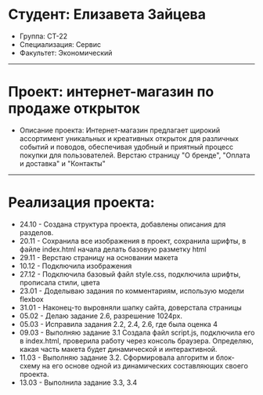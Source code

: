 # Студент: Елизавета Зайцева
- Группа: СТ-22
- Специализация: Сервис
- Факультет: Экономический
---
# Проект: интернет-магазин по продаже открыток
- Описание проекта: Интернет-магазин предлагает щирокий ассортимент уникальных и креативных открыток для различных событий и поводов, обеспечивая удобный и приятный процесс покупки для пользователей. Верстаю страницу "О бренде", "Оплата и доставка" и "Контакты"
---
# Реализация проекта:
- 24.10 - Создана структура проекта, добавлены описания для разделов.
- 20.11 - Сохранила все изображения в проект, сохранила шрифты, в файле index.html начала делать базовую разметку html
- 29.11 - Верстаю страницу на основании макета
- 10.12 - Подключила изображения
- 27.12 - Подключила базовый файл style.css, подключила шрифты, прописала стили, цвета
- 23.01 - Доделываю задания по комментариям, использую модели flexbox
- 31.01 - Наконец-то выровняли шапку сайта, доверстала страницы
- 05.02 - Делаю задание 2.6, разрешение 1024px.
- 05.03 - Исправила задания 2.2, 2.4, 2.6, где была оценка 4
- 09.03 - Выполняю задание 3.1 Создала файл script.js, подключила его в index.html, проверила работу через консоль браузера. Определяю, какая часть макета будет динамической и интерактивной.
- 11.03 - Выполняю задание 3.2. Сформировала алгоритм и блок-схему на его основе одной из динамических составляющих своего проекта.
- 13.03 - Выполнила задание 3.3, 3.4